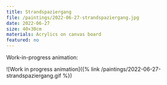 ```yaml
---
title: Strandspaziergang
file: /paintings/2022-06-27-strandspaziergang.jpg
date: 2022-06-27
size: 40×30cm
materials: Acrylics on canvas board
featured: no
---
```


Work-in-progress animation:

![Work in progress animation]({% link /paintings/2022-06-27-strandspaziergang.gif %})
